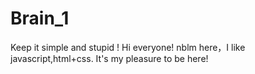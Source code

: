 # Brain_1
Keep it simple and stupid !
Hi everyone!
   nblm here，I like javascript,html+css.
   It's my pleasure to be here!
